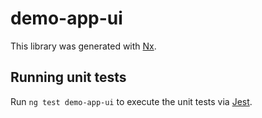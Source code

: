# demo-app-ui

This library was generated with [Nx](https://nx.dev).

## Running unit tests

Run `ng test demo-app-ui` to execute the unit tests via [Jest](https://jestjs.io).
